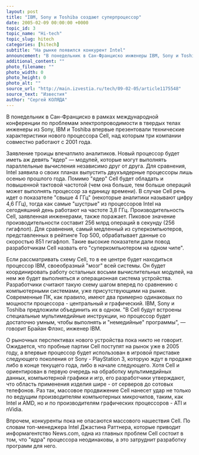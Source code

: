 ```yaml
---
layout: post
title: "IBM, Sony и Toshiba создают суперпроцессор"
date: 2005-02-09 00:00:00 +0000
topic_id: 3
topic_name: "Hi-tech"
topic_slug: hitech
categories: [hitech]
subtitle: "На рынке появился конкурент Intel"
announcement: "В понедельник в Сан-Франциско инженеры IBM, Sony и Toshiba рассказали публике о своем новом проекте - процессоре Cell. Судя по описанию, совместное детище трех компаний, которое выйдет на рынок уже в этом году, многократно превзойдет по производительности изделия лидера микропроцессорного рынка - Intel. Хотя область применения Cell чрезвычайно велика, первоначально новый микрочип будут использовать для игровых приставок Sony PlayStation 3. Впрочем, в Intel заявляют, что вся затея троицы на играх и завершится."
additional_content: ""
photo_filename: ""
photo_width: 0
photo_height: 0
photo_alt: ""
source_url: "http://main.izvestia.ru/tech/09-02-05/article1175548"
source_text: "Известия"
author: "Сергей КОЛЯДА"
---
```

В понедельник в Сан-Франциско в рамках международной конференции по проблемам электропроводимости в твердых телах инженеры из Sony, IBM и Toshiba впервые презентовали технические характеристики нового процессора Cell, над которым три компании совместно работают с 2001 года.

Заявление троицы впечатлило аналитиков. Новый процессор будет иметь аж девять "ядер" &mdash; модулей, которые могут выполнять параллельные вычисления независимо друг от друга. Для сравнения, Intel заявила о своих планах выпустить двухъядерные процессоры лишь осенью прошлого года. Помимо "ядер" Cell будет обладать и повышенной тактовой частотой (чем она больше, тем больше операций может выполнять процессор за единицу времени). В случае Cell речь идет о показателе "свыше 4 ГГц" (некоторые аналитики называют цифру 4,6 ГГц), тогда как самые "шустрые" из процессоров Intel на сегодняшний день работают на частоте 3,8 ГГц. Производительность Cell, заявленная инженерами, также поражает. Пиковое значение производительности составит 256 млрд операций в секунду (256 гигафлоп). Для сравнения, самый медленный из суперкомпьютеров, представленных в рейтинге Top 500, обрабатывает данные со скоростью 851 гигафлоп. Такие высокие показатели дали повод разработчикам Cell назвать его "суперкомпьютером на одном чипе".

Если рассматривать схему Cell, то в ее центре будет находиться процессор IBM, своеобразный "мозг" всей системы. Он будет координировать работу остальных восьми вычислительных модулей, на нем же будет выполняться и операционная система устройства. Разработчики считают такую схему шагом вперед по сравнению с компьютерными системами, уже присутствующими на рынке. Современные ПК, как правило, имеют два примерно одинаковых по мощности процессора - центральный и графический. IBM, Sony и Toshiba предложили объединить их в одном. "В Cell будут встроены специальные мультимедийные инструкции, но процессор будет достаточно умным, чтобы выполнять и "немедийные" программы", &mdash; говорит Брайан Флэхс, инженер IBM.

О рыночных перспективах нового устройства пока никто не говорит. Ожидается, что пробные партии Cell поступят на рынок уже в 2005 году, а впервые процессор будет использован в игровой приставке следующего поколения от Sony - PlayStation 3, которую ждут в продаже либо в конце текущего года, либо в начале следующего. Хотя Cell и ориентирован в первую очередь на обработку мультимедийных данных, компьютерной графики и игр, его разработчики утверждают, что область применения изделия шире - от серверов до сотовых телефонов. Раз так, массовое продвижение Cell нанесет удар не только по ведущим производителям компьютерных микрочипов, таким, как Intel и AMD, но и по производителям графических процессоров - ATI и nVidia.

Впрочем, конкуренты пока не опасаются массового нашествия Cell. По словам топ-менеджера Intel Джастина Раттнера, которые приводит информагентство News.com, одна из главных проблем Cell состоит в том, что "ядра" процессора неодинаковы, а это затруднит разработку программ для него.
